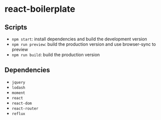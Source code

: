 # react-boilerplate

## Scripts

* `npm start`:
  install dependencies and build the development version
* `npm run preview`:
  build the production version and use browser-sync to preview
* `npm run build`:
  build the production version

## Dependencies

* `jquery`
* `lodash`
* `moment`
* `react`
* `react-dom`
* `react-router`
* `reflux`
